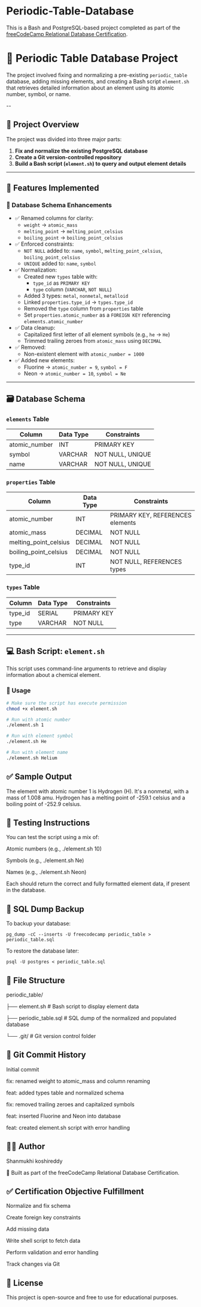 # Periodic-Table-Database
This is a Bash and PostgreSQL-based project completed as part of the [freeCodeCamp Relational Database Certification](https://www.freecodecamp.org/learn). 
# 🧪 Periodic Table Database Project

 The project involved fixing and normalizing a pre-existing `periodic_table` database, adding missing elements, and creating a Bash script `element.sh` that retrieves detailed information about an element using its atomic number, symbol, or name.

--

## 📂 Project Overview

The project was divided into three major parts:

1. **Fix and normalize the existing PostgreSQL database**
2. **Create a Git version-controlled repository**
3. **Build a Bash script (`element.sh`) to query and output element details**

---

## 📌 Features Implemented

### 🔧 Database Schema Enhancements

- ✅ Renamed columns for clarity:
  - `weight` → `atomic_mass`
  - `melting_point` → `melting_point_celsius`
  - `boiling_point` → `boiling_point_celsius`
- ✅ Enforced constraints:
  - `NOT NULL` added to: `name`, `symbol`, `melting_point_celsius`, `boiling_point_celsius`
  - `UNIQUE` added to: `name`, `symbol`
- ✅ Normalization:
  - Created new `types` table with:
    - `type_id` as `PRIMARY KEY`
    - `type` column (`VARCHAR`, `NOT NULL`)
  - Added 3 types: `metal`, `nonmetal`, `metalloid`
  - Linked `properties.type_id` → `types.type_id`
  - Removed the `type` column from `properties` table
  - Set `properties.atomic_number` as a `FOREIGN KEY` referencing `elements.atomic_number`
- ✅ Data cleanup:
  - Capitalized first letter of all element symbols (e.g., `he` → `He`)
  - Trimmed trailing zeroes from `atomic_mass` using `DECIMAL`
- ✅ Removed:
  - Non-existent element with `atomic_number = 1000`
- ✅ Added new elements:
  - Fluorine → `atomic_number = 9`, `symbol = F`
  - Neon → `atomic_number = 10`, `symbol = Ne`

---
## 🗃️ Database Schema

### `elements` Table
| Column           | Data Type | Constraints          |
|------------------|-----------|----------------------|
| atomic_number    | INT       | PRIMARY KEY          |
| symbol           | VARCHAR   | NOT NULL, UNIQUE     |
| name             | VARCHAR   | NOT NULL, UNIQUE     |

### `properties` Table
| Column              | Data Type | Constraints                       |
|---------------------|-----------|-----------------------------------|
| atomic_number       | INT       | PRIMARY KEY, REFERENCES elements  |
| atomic_mass         | DECIMAL   | NOT NULL                          |
| melting_point_celsius | DECIMAL | NOT NULL                          |
| boiling_point_celsius | DECIMAL | NOT NULL                          |
| type_id             | INT       | NOT NULL, REFERENCES types        |

### `types` Table
| Column    | Data Type | Constraints   |
|-----------|-----------|---------------|
| type_id   | SERIAL    | PRIMARY KEY   |
| type      | VARCHAR   | NOT NULL      |

---

## 💻 Bash Script: `element.sh`

This script uses command-line arguments to retrieve and display information about a chemical element.

### 📌 Usage

```bash
# Make sure the script has execute permission
chmod +x element.sh

# Run with atomic number
./element.sh 1

# Run with element symbol
./element.sh He

# Run with element name
./element.sh Helium
 ```


## ✅ Sample Output

The element with atomic number 1 is Hydrogen (H). It's a nonmetal, with a mass of 1.008 amu. Hydrogen has a melting point of -259.1 celsius and a boiling point of -252.9 celsius.

## 🧪 Testing Instructions
You can test the script using a mix of:

Atomic numbers (e.g., ./element.sh 10)

Symbols (e.g., ./element.sh Ne)

Names (e.g., ./element.sh Neon)

Each should return the correct and fully formatted element data, if present in the database.

## 💾 SQL Dump Backup
To backup your database:

```
pg_dump -cC --inserts -U freecodecamp periodic_table > periodic_table.sql
```
To restore the database later:
```
psql -U postgres < periodic_table.sql
```
## 📁 File Structure

periodic_table/ 

├── element.sh             # Bash script to display element data 

├── periodic_table.sql     # SQL dump of the normalized and populated database

└── .git/                  # Git version control folder
## 🔀 Git Commit History
Initial commit

fix: renamed weight to atomic_mass and column renaming

feat: added types table and normalized schema

fix: removed trailing zeroes and capitalized symbols

feat: inserted Fluorine and Neon into database

feat: created element.sh script with error handling

## 👨‍💻 Author
Shanmukhi koshireddy

📜 Built as part of the freeCodeCamp Relational Database Certification.

## ✅ Certification Objective Fulfillment
 Normalize and fix schema

 Create foreign key constraints

 Add missing data

 Write shell script to fetch data

 Perform validation and error handling

 Track changes via Git

## 🌟 License
This project is open-source and free to use for educational purposes.



